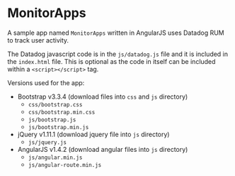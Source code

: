 # MonitorApps

A sample app named `MonitorApps` written in AngularJS uses Datadog RUM to track user activity.

The Datadog javascript code is in the `js/datadog.js` file and it is included in the `index.html` file. 
This is optional as the code in itself can be included within a `<script></script>` tag.

Versions used for the app:

* Bootstrap v3.3.4 (download files into `css` and `js` directory)
    * `css/bootstrap.css`
    * `css/bootstrap.min.css`
    * `js/bootstrap.js`
    * `js/bootstrap.min.js`
* jQuery v1.11.1 (download jquery file into `js` directory)
    * `js/jquery.js`
* AngularJS v1.4.2 (download angular files into `js` directory)
    * `js/angular.min.js`
    * `js/angular-route.min.js`


